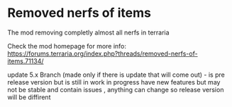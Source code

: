 # Removed nerfs of items
The mod removing completly almost all nerfs in terraria

Check the mod homepage for more info: https://forums.terraria.org/index.php?threads/removed-nerfs-of-items.71134/

update 5.x Branch (made only if there is update that will come out) - is pre release version but is still in work in progress 
have new features but may not be stable and contain issues , anything can change so release version will be diffirent


